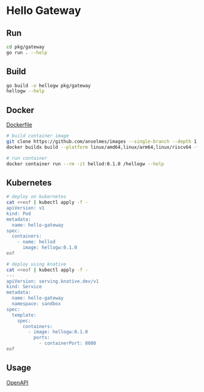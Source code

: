 # Hello Gateway

## Run

```bash
cd pkg/gateway
go run . --help
```

## Build

```bash
go build -o hellogw pkg/gateway
hellogw --help
```

## Docker

[Dockerfile](https://github.com/anselmes/images/blob/hello/build/img/hello/Dockerfile.cloudevent)

```bash
# build container image
git clone https://github.com/anselmes/images --single-branch --depth 1 --branch hello
docker buildx build --platform linux/amd64,linux/arm64,linux/riscv64 -f build/img/hello/Dockerfile.openapi -t hellogw:0.1.0 .

# run container
docker container run --rm -it hellod:0.1.0 /hellogw --help
```

## Kubernetes

```bash
# deploy on kubernetes
cat <<eof | kubectl apply -f -
apiVersion: v1
kind: Pod
metadata:
  name: hello-gateway
spec:
  containers:
    - name: hellod
      image: hellogw:0.1.0
eof

# deploy using knative
cat <<eof | kubectl apply -f -
---
apiVersion: serving.knative.dev/v1
kind: Service
metadata:
  name: hello-gateway
  namespace: sandbox
spec:
  template:
    spec:
      containers:
        - image: hellogw:0.1.0
          ports:
            - containerPort: 8080
eof
```

## Usage

[OpenAPI](http://hello-gateway:8080)
